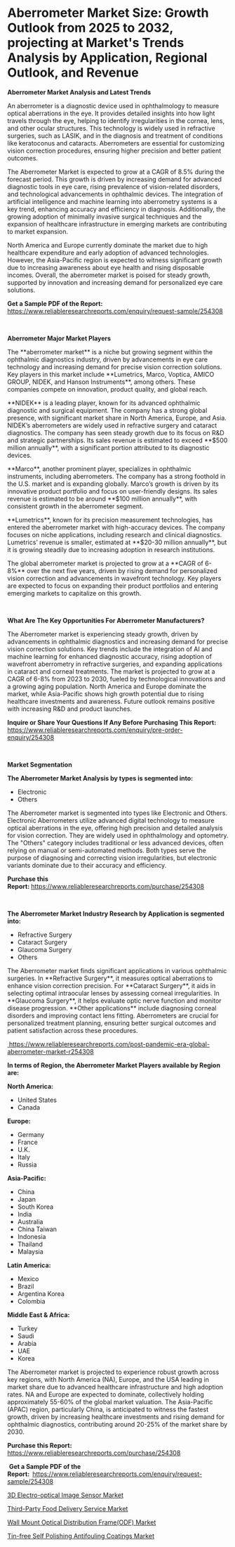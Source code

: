 <p><h1>Aberrometer Market Size: Growth Outlook from 2025 to 2032, projecting at Market's Trends Analysis by Application, Regional Outlook, and Revenue</h1></p><p><strong>Aberrometer Market Analysis and Latest Trends</strong></p>
<p><p>An aberrometer is a diagnostic device used in ophthalmology to measure optical aberrations in the eye. It provides detailed insights into how light travels through the eye, helping to identify irregularities in the cornea, lens, and other ocular structures. This technology is widely used in refractive surgeries, such as LASIK, and in the diagnosis and treatment of conditions like keratoconus and cataracts. Aberrometers are essential for customizing vision correction procedures, ensuring higher precision and better patient outcomes.</p><p>The Aberrometer Market is expected to grow at a CAGR of 8.5% during the forecast period. This growth is driven by increasing demand for advanced diagnostic tools in eye care, rising prevalence of vision-related disorders, and technological advancements in ophthalmic devices. The integration of artificial intelligence and machine learning into aberrometry systems is a key trend, enhancing accuracy and efficiency in diagnosis. Additionally, the growing adoption of minimally invasive surgical techniques and the expansion of healthcare infrastructure in emerging markets are contributing to market expansion.</p><p>North America and Europe currently dominate the market due to high healthcare expenditure and early adoption of advanced technologies. However, the Asia-Pacific region is expected to witness significant growth due to increasing awareness about eye health and rising disposable incomes. Overall, the aberrometer market is poised for steady growth, supported by innovation and increasing demand for personalized eye care solutions.</p></p>
<p><strong>Get a Sample PDF of the Report:&nbsp;</strong> <a href="https://www.reliableresearchreports.com/enquiry/request-sample/254308?utm_campaign=40&utm_medium=2&utm_source=Github&utm_content=ia&utm_term=21012025&utm_id=aberrometer">https://www.reliableresearchreports.com/enquiry/request-sample/254308</a></p>
<p>&nbsp;</p>
<p><strong>Aberrometer Major Market Players</strong></p>
<p><p>The **aberrometer market** is a niche but growing segment within the ophthalmic diagnostics industry, driven by advancements in eye care technology and increasing demand for precise vision correction solutions. Key players in this market include **Lumetrics, Marco, Voptica, AMICO GROUP, NIDEK, and Hanson Instruments**, among others. These companies compete on innovation, product quality, and global reach.</p><p>**NIDEK** is a leading player, known for its advanced ophthalmic diagnostic and surgical equipment. The company has a strong global presence, with significant market share in North America, Europe, and Asia. NIDEK’s aberrometers are widely used in refractive surgery and cataract diagnostics. The company has seen steady growth due to its focus on R&D and strategic partnerships. Its sales revenue is estimated to exceed **$500 million annually**, with a significant portion attributed to its diagnostic devices.</p><p>**Marco**, another prominent player, specializes in ophthalmic instruments, including aberrometers. The company has a strong foothold in the U.S. market and is expanding globally. Marco’s growth is driven by its innovative product portfolio and focus on user-friendly designs. Its sales revenue is estimated to be around **$100 million annually**, with consistent growth in the aberrometer segment.</p><p>**Lumetrics**, known for its precision measurement technologies, has entered the aberrometer market with high-accuracy devices. The company focuses on niche applications, including research and clinical diagnostics. Lumetrics’ revenue is smaller, estimated at **$20-30 million annually**, but it is growing steadily due to increasing adoption in research institutions.</p><p>The global aberrometer market is projected to grow at a **CAGR of 6-8%** over the next five years, driven by rising demand for personalized vision correction and advancements in wavefront technology. Key players are expected to focus on expanding their product portfolios and entering emerging markets to capitalize on this growth.</p></p>
<p>&nbsp;</p>
<p><strong>What Are The Key Opportunities For Aberrometer Manufacturers?</strong></p>
<p><p>The Aberrometer market is experiencing steady growth, driven by advancements in ophthalmic diagnostics and increasing demand for precise vision correction solutions. Key trends include the integration of AI and machine learning for enhanced diagnostic accuracy, rising adoption of wavefront aberrometry in refractive surgeries, and expanding applications in cataract and corneal treatments. The market is projected to grow at a CAGR of 6-8% from 2023 to 2030, fueled by technological innovations and a growing aging population. North America and Europe dominate the market, while Asia-Pacific shows high growth potential due to rising healthcare investments and awareness. Future outlook remains positive with increasing R&D and product launches.</p></p>
<p><strong>Inquire or Share Your Questions If Any Before Purchasing This Report:</strong> <a href="https://www.reliableresearchreports.com/enquiry/pre-order-enquiry/254308?utm_campaign=40&utm_medium=2&utm_source=Github&utm_content=ia&utm_term=21012025&utm_id=aberrometer">https://www.reliableresearchreports.com/enquiry/pre-order-enquiry/254308</a></p>
<p>&nbsp;</p>
<p><strong>Market Segmentation</strong></p>
<p><strong>The Aberrometer Market Analysis by types is segmented into:</strong></p>
<p><ul><li>Electronic</li><li>Others</li></ul></p>
<p><p>The Aberrometer market is segmented into types like Electronic and Others. Electronic Aberrometers utilize advanced digital technology to measure optical aberrations in the eye, offering high precision and detailed analysis for vision correction. They are widely used in ophthalmology and optometry. The "Others" category includes traditional or less advanced devices, often relying on manual or semi-automated methods. Both types serve the purpose of diagnosing and correcting vision irregularities, but electronic variants dominate due to their accuracy and efficiency.</p></p>
<p><strong>Purchase this Report:&nbsp;</strong><a href="https://www.reliableresearchreports.com/purchase/254308?utm_campaign=40&utm_medium=2&utm_source=Github&utm_content=ia&utm_term=21012025&utm_id=aberrometer">https://www.reliableresearchreports.com/purchase/254308</a></p>
<p>&nbsp;</p>
<p><strong>The Aberrometer Market Industry Research by Application is segmented into:</strong></p>
<p><ul><li>Refractive Surgery</li><li>Cataract Surgery</li><li>Glaucoma Surgery</li><li>Others</li></ul></p>
<p><p>The Aberrometer market finds significant applications in various ophthalmic surgeries. In **Refractive Surgery**, it measures optical aberrations to enhance vision correction precision. For **Cataract Surgery**, it aids in selecting optimal intraocular lenses by assessing corneal irregularities. In **Glaucoma Surgery**, it helps evaluate optic nerve function and monitor disease progression. **Other applications** include diagnosing corneal disorders and improving contact lens fitting. Aberrometers are crucial for personalized treatment planning, ensuring better surgical outcomes and patient satisfaction across these procedures.</p></p>
<p><a href="https://www.reliableresearchreports.com/post-pandemic-era-global-aberrometer-market-r254308?utm_campaign=40&utm_medium=2&utm_source=Github&utm_content=ia&utm_term=21012025&utm_id=aberrometer">&nbsp;https://www.reliableresearchreports.com/post-pandemic-era-global-aberrometer-market-r254308</a></p>
<p><strong>In terms of Region, the Aberrometer Market Players available by Region are:</strong></p>
<p>
    <p> <strong> North America: </strong>
        <ul>
            <li>United States</li>
            <li>Canada</li>
        </ul>
        </p> 
    <p> <strong> Europe: </strong>
        <ul>
            <li>Germany</li>
            <li>France</li>
            <li>U.K.</li>
            <li>Italy</li>
            <li>Russia</li>
        </ul>
        </p> 
    <p> <strong> Asia-Pacific: </strong>
        <ul>
            <li>China</li>
            <li>Japan</li>
            <li>South Korea</li>
            <li>India</li>
            <li>Australia</li>
            <li>China Taiwan</li>
            <li>Indonesia</li>
            <li>Thailand</li>
            <li>Malaysia</li>
        </ul>
        </p> 
    <p> <strong> Latin America: </strong>
        <ul>
            <li>Mexico</li>
            <li>Brazil</li>
            <li>Argentina Korea</li>
            <li>Colombia</li>
        </ul>
        </p> 
    <p> <strong> Middle East & Africa: </strong>
        <ul>
            <li>Turkey</li>
            <li>Saudi</li>
            <li>Arabia</li>
            <li>UAE</li>
            <li>Korea</li>
        </ul>
    </p>
    </p>
<p><p>The Aberrometer market is projected to experience robust growth across key regions, with North America (NA), Europe, and the USA leading in market share due to advanced healthcare infrastructure and high adoption rates. NA and Europe are expected to dominate, collectively holding approximately 55-60% of the global market valuation. The Asia-Pacific (APAC) region, particularly China, is anticipated to witness the fastest growth, driven by increasing healthcare investments and rising demand for ophthalmic diagnostics, contributing around 20-25% of the market share by 2030.</p></p>
<p><strong>Purchase this Report: </strong><a href="https://www.reliableresearchreports.com/purchase/254308?utm_campaign=40&utm_medium=2&utm_source=Github&utm_content=ia&utm_term=21012025&utm_id=aberrometer">https://www.reliableresearchreports.com/purchase/254308</a></p>
<p>&nbsp;<strong>Get a Sample PDF of the Report:&nbsp;&nbsp;</strong><a href="https://www.reliableresearchreports.com/enquiry/request-sample/254308?utm_campaign=40&utm_medium=2&utm_source=Github&utm_content=ia&utm_term=21012025&utm_id=aberrometer">https://www.reliableresearchreports.com/enquiry/request-sample/254308</a></p>
<p><strong></strong></p>
<p><p><a href="https://github.com/klaassenmackenzie6/Market-Research-Report-List-1/blob/main/3d-electro-optical-image-sensor-market.md?utm_campaign=40&utm_medium=2&utm_source=Github&utm_content=ia&utm_term=21012025&utm_id=aberrometer">3D Electro-optical Image Sensor Market</a></p><p><a href="https://github.com/stephaniwo144/Market-Research-Report-List-1/blob/main/third-party-food-delivery-service-market.md?utm_campaign=40&utm_medium=2&utm_source=Github&utm_content=ia&utm_term=21012025&utm_id=aberrometer">Third-Party Food Delivery Service Market</a></p><p><a href="https://github.com/lvaill871987/Market-Research-Report-List-1/blob/main/wall-mount-optical-distribution-frameodf-market.md?utm_campaign=40&utm_medium=2&utm_source=Github&utm_content=ia&utm_term=21012025&utm_id=aberrometer">Wall Mount Optical Distribution Frame(ODF) Market</a></p><p><a href="https://github.com/tanekacalderon743/Market-Research-Report-List-1/blob/main/tin-free-self-polishing-antifouling-coatings-market.md?utm_campaign=40&utm_medium=2&utm_source=Github&utm_content=ia&utm_term=21012025&utm_id=aberrometer">Tin-free Self Polishing Antifouling Coatings Market</a></p></p>